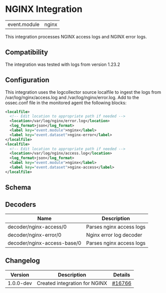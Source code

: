 # NGINX Integration


|   |   |
|---|---|
| event.module | nginx |

This integration processes NGINX access logs and NGINX error logs.

## Compatibility

The integration was tested with logs from version 1.23.2

## Configuration

This integration uses the logcollector source localfile to ingest the logs from /var/log/nginx/access.log and /var/log/nginx/error.log. Add to the ossec.conf file in the monitored agent the following blocks:

```xml
<localfile>
  <!-- Edit location to appropriate path if needed -->
  <location>/var/log/nginx/error.log</location>
  <log_format>json</log_format>
  <label key="event.module">nginx</label>
  <label key="event.dataset">nginx-error</label>
</localfile>
<localfile>
  <!-- Edit location to appropriate path if needed -->
  <location>/var/log/nginx/access.log</location>
  <log_format>json</log_format>
  <label key="event.module">nginx</label>
  <label key="event.dataset">nginx-access</label>
</localfile>
```
## Schema

## Decoders

| Name | Description |
|---|---|
| decoder/nginx-access/0 | Parses nginx access logs |
| decoder/nginx-error/0 | Nginx error log decoder |
| decoder/nginx-access-base/0 | Parses nginx access logs |
## Changelog

| Version | Description | Details |
|---|---|---|
| 1.0.0-dev | Created integration for NGINX | [#16766](#) |
